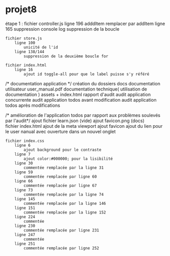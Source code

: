 # projet8
étape 1 : 
    fichier controller.js
        ligne 196 
            adddItem remplacer par addItem
        ligne 165 
            suppression console log
            suppression de la boucle
 
    fichier store.js
        ligne 100
            unicité de l'id
        ligne 138/144
            suppression de la deuxième boucle for
 
    fichier index.html
        ligne 16
            ajout id toggle-all pour que le label puisse s'y référé

/* documentation application  */
    création du dossiers docs
        documentation utilisateur
            user_manual.pdf
        documentation technique( utilisation de documentation )
            assets + index.html
        rapport d'audit
            audit application concurrente
            audit application todos avant modification
            audit application todos après modifications
                
/* amélioration de l'application todos par rapport aux problèmes soulevés par l'audit*/
    ajout fichier learn.json (vide)
    ajout favicon.png (docs)  
    fichier index.html
        ajout de la meta viewport 
        ajout favicon 
        ajout du lien pour le user nanual avec ouverture dans un nouvel onglet 

    fichier index.css
        ligne 6
            ajout background pour le contraste
        ligne 7
            ajout color:#000000; pour la lisibilité
        ligne 30
            commentée remplacée par la ligne 31
        ligne 59
            commentée remplacée par ligne 60
        ligne 66
            commentée remplacée par ligne 67
        ligne 73
            commentée remplacée par la ligne 74
        ligne 145
            commentée remplacée par la ligne 146
        ligne 151
            commentée remplacée par la ligne 152
        ligne 224
            commentée 
        ligne 230
            commentée remplacée par ligne 231
        ligne 247
            commentée
        ligne 251
            commentée remplacée par ligne 252

